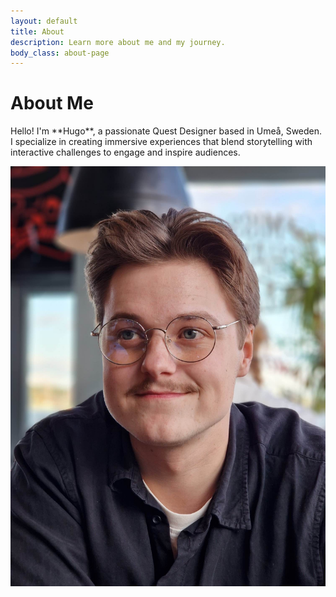 ```yaml
---
layout: default
title: About
description: Learn more about me and my journey.
body_class: about-page
---
```


# About Me

<div class="about-container">
  <div class="about-text fade-in">
    <p>Hello! I'm **Hugo**, a passionate Quest Designer based in Umeå, Sweden. I specialize in creating immersive experiences that blend storytelling with interactive challenges to engage and inspire audiences.</p>
  </div>
  <div class="about-image fade-in">
    <img src="/assets/images/your-portrait.jpg" alt="Hugo's Portrait">
  </div>
</div>
